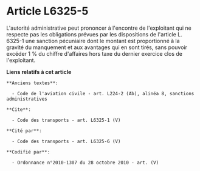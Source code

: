# Article L6325-5

L'autorité administrative peut prononcer à l'encontre de l'exploitant qui ne respecte pas les obligations prévues par les
dispositions de l'article L. 6325-1 une sanction pécuniaire dont le montant est proportionné à la gravité du manquement et
aux avantages qui en sont tirés, sans pouvoir excéder 1 % du chiffre d'affaires hors taxe du dernier exercice clos de
l'exploitant.

**Liens relatifs à cet article**

	**Anciens textes**:

	  - Code de l'aviation civile - art. L224-2 (Ab), alinéa 8, sanctions administratives

	**Cite**:

	  - Code des transports - art. L6325-1 (V)

	**Cité par**:

	  - Code des transports - art. L6325-6 (V)

	**Codifié par**:

	  - Ordonnance n°2010-1307 du 28 octobre 2010 - art. (V)
